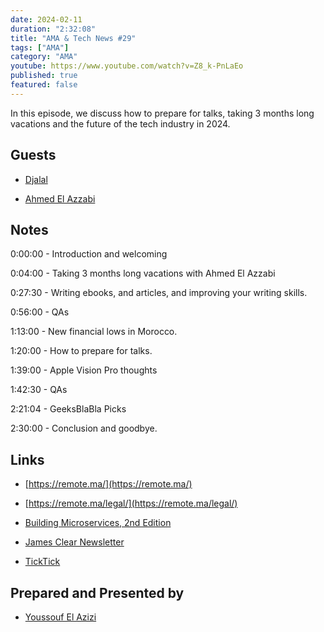 ```yaml
---
date: 2024-02-11
duration: "2:32:08"
title: "AMA & Tech News #29"
tags: ["AMA"]
category: "AMA"
youtube: https://www.youtube.com/watch?v=Z8_k-PnLaEo
published: true
featured: false
---
```


In this episode, we discuss how to prepare for talks, taking 3 months long vacations and the future of the tech industry in 2024.

## Guests

- [Djalal](https://twitter.com/enlamp)

- [Ahmed El Azzabi](https://mylink.fyi/elazzabi)

## Notes

0:00:00 - Introduction and welcoming

0:04:00 - Taking 3 months long vacations with Ahmed El Azzabi

0:27:30 - Writing ebooks, and articles, and improving your writing skills.

0:56:00 - QAs

1:13:00 - New financial lows in Morocco.

1:20:00 - How to prepare for talks.

1:39:00 - Apple Vision Pro thoughts

1:42:30 - QAs

2:21:04 - GeeksBlaBla Picks

2:30:00 - Conclusion and goodbye.

## Links

- [https://remote.ma/](https://remote.ma/)

- [https://remote.ma/legal/](https://remote.ma/legal/)

- [Building Microservices, 2nd Edition](https://samnewman.io/books/building_microservices_2nd_edition/)

- [James Clear Newsletter](https://jamesclear.com/3-2-1)

- [TickTick](https://www.ticktick.com/)

## Prepared and Presented by

- [Youssouf El Azizi](https://elaazizi.com/)
